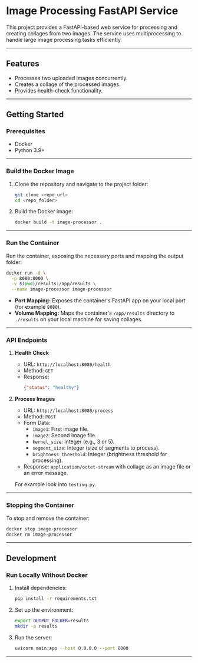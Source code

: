 # Image Processing FastAPI Service

This project provides a FastAPI-based web service for processing and creating collages from two images. The service uses multiprocessing to handle large image processing tasks efficiently.

---

## Features

- Processes two uploaded images concurrently.
- Creates a collage of the processed images.
- Provides health-check functionality.

---

## Getting Started

### Prerequisites

- Docker
- Python 3.9+

---

### Build the Docker Image

1. Clone the repository and navigate to the project folder:
   ```bash
   git clone <repo_url>
   cd <repo_folder>
   ```

2. Build the Docker image:
   ```bash
   docker build -t image-processor .
   ```

---

### Run the Container

Run the container, exposing the necessary ports and mapping the output folder:
```bash
docker run -d \
  -p 8080:8000 \
  -v $(pwd)/results:/app/results \
  --name image-processor image-processor
```

- **Port Mapping:** Exposes the container's FastAPI app on your local port (for example `8080`).
- **Volume Mapping:** Maps the container's `/app/results` directory to `./results` on your local machine for saving collages.

---

### API Endpoints

1. **Health Check**
   - URL: `http://localhost:8080/health`
   - Method: `GET`
   - Response:
     ```json
     {"status": "healthy"}
     ```

2. **Process Images**
   - URL: `http://localhost:8080/process`
   - Method: `POST`
   - Form Data:
     - `image1`: First image file.
     - `image2`: Second image file.
     - `kernel_size`: Integer (e.g., 3 or 5).
     - `segment_size`: Integer (size of segments to process).
     - `brightness_threshold`: Integer (brightness threshold for processing).
   - Response: `application/octet-stream` with collage as an image file or an error message.

   For example look into `testing.py`.

---

### Stopping the Container

To stop and remove the container:
```bash
docker stop image-processor
docker rm image-processor
```

---

## Development

### Run Locally Without Docker

1. Install dependencies:
   ```bash
   pip install -r requirements.txt
   ```

2. Set up the environment:
   ```bash
   export OUTPUT_FOLDER=results
   mkdir -p results
   ```

3. Run the server:
   ```bash
   uvicorn main:app --host 0.0.0.0 --port 8000
   ```

---
